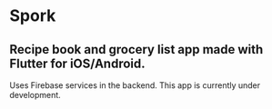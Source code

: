 # Spork

## Recipe book and grocery list app made with Flutter for iOS/Android.

Uses Firebase services in the backend. This app is currently under development.
